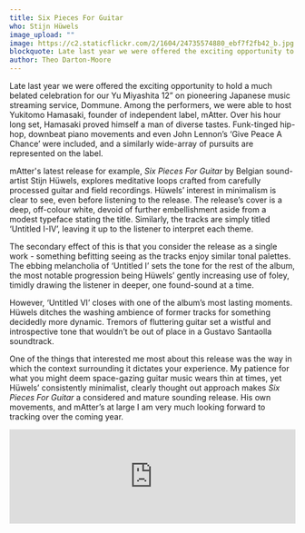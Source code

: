 ```yaml
---
title: Six Pieces For Guitar
who: Stijn Hüwels
image_upload: ""
image: https://c2.staticflickr.com/2/1604/24735574880_ebf7f2fb42_b.jpg
blockquote: Late last year we were offered the exciting opportunity to hold a much belated celebration for our Yu Miyashita 12” on pioneering Japanese music streaming service, Dommune. Among the performers, we were able to host Yukitomo Hamasaki, founder of independent label, mAtter. Over his hour long set, Hamasaki proved himself a man of diverse tastes. Funk-tinged hip-hop, downbeat piano movements and even John Lennon’s ‘Give Peace A Chance’ were included, and a similarly wide-array of pursuits are represented on the label.
author: Theo Darton-Moore
---
```

Late last year we were offered the exciting opportunity to hold a much belated celebration for our Yu Miyashita 12” on pioneering Japanese music streaming service, Dommune. Among the performers, we were able to host Yukitomo Hamasaki, founder of independent label, mAtter. Over his hour long set, Hamasaki proved himself a man of diverse tastes. Funk-tinged hip-hop, downbeat piano movements and even John Lennon’s ‘Give Peace A Chance’ were included, and a similarly wide-array of pursuits are represented on the label.

mAtter's latest release for example, _Six Pieces For Guitar_ by Belgian sound-artist Stijn Hüwels, explores meditative loops crafted from carefully processed guitar and field recordings. Hüwels’ interest in minimalism is clear to see, even before listening to the release. The release’s cover is a deep, off-colour white, devoid of further embellishment aside from a modest typeface stating the title. Similarly, the tracks are simply titled ‘Untitled I-IV’, leaving it up to the listener to interpret each theme.

The secondary effect of this is that you consider the release as a single work - something befitting seeing as the tracks enjoy similar tonal palettes. The ebbing melancholia of ‘Untitled I’ sets the tone for the rest of the album, the most notable progression being Hüwels’ gently increasing use of foley, timidly drawing the listener in deeper, one found-sound at a time.

However, ‘Untitled VI’ closes with one of the album’s most lasting moments. Hüwels ditches the washing ambience of former tracks for something decidedly more dynamic. Tremors of fluttering guitar set a wistful and introspective tone that wouldn’t be out of place in a Gustavo Santaolla soundtrack.

One of the things that interested me most about this release was the way in which the context surrounding it dictates your experience. My patience for what you might deem space-gazing guitar music wears thin at times, yet Hüwels’ consistently minimalist, clearly thought out approach makes _Six Pieces For Guitar_ a considered and mature sounding release. His own movements, and mAtter’s at large I am very much looking forward to tracking over the coming year.

<iframe width="100%" height="166" scrolling="no" frameborder="no" src="https://w.soundcloud.com/player/?url=https%3A//api.soundcloud.com/tracks/244077573&color=ff5500&auto_play=false&hide_related=false&show_comments=true&show_user=true&show_reposts=false"></iframe>